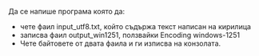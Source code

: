 Да се напише програма която да:
  - чете фаил input_utf8.txt, който съдържа текст написан на кирилица
  - записва фаил output_win1251, ползвайки Encoding windows-1251
  - Чете байтовете от двата фаила и ги изписва на конзолата.